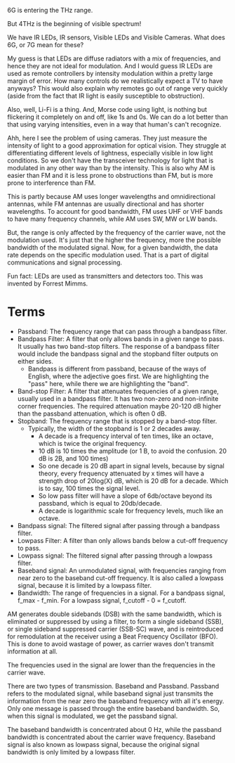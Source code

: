 6G is entering the THz range.

But 4THz is the beginning of visible spectrum!

We have IR LEDs, IR sensors, Visible LEDs and Visible Cameras.
What does 6G, or 7G mean for these?

My guess is that LEDs are diffuse radiators with a mix of frequencies, and hence they are not ideal for modulation.
And I would guess IR LEDs are used as remote controllers by intensity modulation within a pretty large margin of error.
How many controls do we realistically expect a TV to have anyways? This would also explain why remotes go out of range very quickly (aside from the fact that IR light is easily susceptible to obstruction).

Also, well, Li-Fi is a thing. And, Morse code using light, is nothing but flickering it completely on and off, like 1s and 0s. We can do a lot better than that using varying intensities, even in a way that human's can't recognize.

Ahh, here I see the problem of using cameras. They just measure the intensity of light to a good approximation for optical vision. They struggle at differentiating different levels of lightness, especially visible in low light conditions. So we don't have the transceiver technology for light that is modulated in any other way than by the intensity. This is also why AM is easier than FM and it is less prone to obstructions than FM, but is more prone to interference than FM.

This is partly because AM uses longer wavelengths and omnidirectional antennas, while FM antennas are usually directional and has shorter wavelengths. To account for good bandwidth, FM uses UHF or VHF bands to have many frequency channels, while AM uses SW, MW or LW bands.

But, the range is only affected by the frequency of the carrier wave, not the modulation used. It's just that the higher the frequency, more the possible bandwidth of the modulated signal. Now, for a given bandwidth, the data rate depends on the specific modulation used. That is a part of digital communications and signal processing.

Fun fact: LEDs are used as transmitters and detectors too. This was invented by Forrest Mimms.



# Terms
- Passband: The frequency range that can pass through a bandpass filter.
- Bandpass Filter: A filter that only allows bands in a given range to pass. It usually has two band-stop filters. The response of a bandpass filter would include the bandpass signal and the stopband filter outputs on either sides.
	- Bandpass is different from passband, because of the ways of English, where the adjective goes first. We are highlighting the "pass" here, while there we are highlighting the "band".
- Band-stop Filter: A filter that attenuates frequencies of a given range, usually used in a bandpass filter. It has two non-zero and non-infinite corner frequencies. The required attenuation maybe 20-120 dB higher than the passband attenuation, which is often 0 dB.
- Stopband: The frequency range that is stopped by a band-stop filter.
	- Typically, the width of the stopband is 1 or 2 decades away.
		- A decade is a frequency interval of ten times, like an octave, which is twice the original frequency.
		- 10 dB is 10 times the amplitude (or 1 B, to avoid the confusion. 20 dB is 2B, and 100 times)
		- So one decade is 20 dB apart in signal levels, because by signal theory, every frequency attenuated by x times will have a strength drop of 20log(X) dB, which is 20 dB for a decade. Which is to say, 100 times the signal level.
		- So low pass filter will have a slope of 6db/octave beyond its passband, which is equal to 20db/decade.
		- A decade is logarithmic scale for frequency levels, much like an octave.
- Bandpass signal: The filtered signal after passing through a bandpass filter.
- Lowpass Filter: A filter than only allows bands below a cut-off frequency to pass.
- Lowpass signal: The filtered signal after passing through a lowpass filter.
- Baseband signal: An unmodulated signal, with frequencies ranging from near zero to the baseband cut-off frequency. It is also called a lowpass signal, because it is limited by a lowpass filter.
- Bandwidth: The range of frequencies in a signal. For a bandpass signal, f_max - f_min. For a lowpass signal, f_cutoff - 0 = f_cutoff.

AM generates double sidebands (DSB) with the same bandwidth, which is eliminated or suppressed by using a filter, to form a single sideband (SSB), or single sideband suppressed carrier (SSB-SC) wave, and is reintroduced for remodulation at the receiver using a Beat Frequency Oscillator (BFO). This is done to avoid wastage of power, as carrier waves don't transmit information at all.

The frequencies used in the signal are lower than the frequencies in the carrier wave.


There are two types of transmission. Baseband and Passband. Passband refers to the modulated signal, while baseband signal just transmits the information from the near zero the baseband frequency with all it's energy. Only one message is passed through the entire baseband bandwidth. So, when this signal is modulated, we get the passband signal.

The baseband bandwidth is concentrated about 0 Hz, while the passband bandwidth is concentrated about the carrier wave frequency. Baseband signal is also known as lowpass signal, because the original signal bandwidth is only limited by a lowpass filter.

